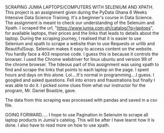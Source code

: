 SCRAPING JUMIA LAPTOPS/COMPUTERS WITH SELENIUM AND XPATH.
This project is an assignment given during the PyData Ghana 6 Weeks Intensive Data Science Training. It's a beginner's course in Data Science. 
The assignment is meant to check our understanding of the Selenuim and Xpath.
I scraped the url, "https://www.jumia.com.gh/catalog/?q=laptops", for available laptops, their prices and the links that leads to details about the laptop.
During the scraping journey, I realised that it is easier to use Selenium and xpath to scrape a website than to use Requests or urllib and BeautifulSoup. 
Selenium makes it easy to access content on the website. You hardly face a 403 response code. I guess this is because it controls the browser. I used the Chrome webdriver for linux ubuntu and version 99 of the chrome browser.
The tideous part of this assignment was using xpath to find and scrape the links that points to each laptop on the page.
I spent hours and days on this alone. Lol....It's normal in programming....I guess.
I googled and asked questions. Fell into errors and fraustrations but finally I was able to do it. I picked some clues from what our instructor for the program, Mr. Daniel Boadzie, gave.

The data from this scraping was processed with pandas and saved in a csv file.

GOING FORWARD.....
I hope to use Pagination in Selenuim to scrape all laptop products in Jumia's catelog. This will be after I have learnt how it is done.
I also have to read more on how to use xpath.
